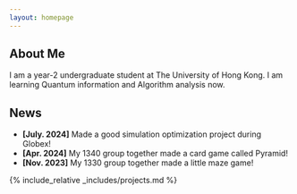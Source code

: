 ```yaml
---
layout: homepage
---
```


## About Me

I am a year-2 undergraduate student at The University of Hong Kong. I am learning Quantum information and Algorithm analysis now.

## News

- **[July. 2024]** Made a good simulation optimization project during Globex!
- **[Apr. 2024]** My 1340 group together made a card game called Pyramid!
- **[Nov. 2023]** My 1330 group together made a little maze game!

{% include_relative _includes/projects.md %}

